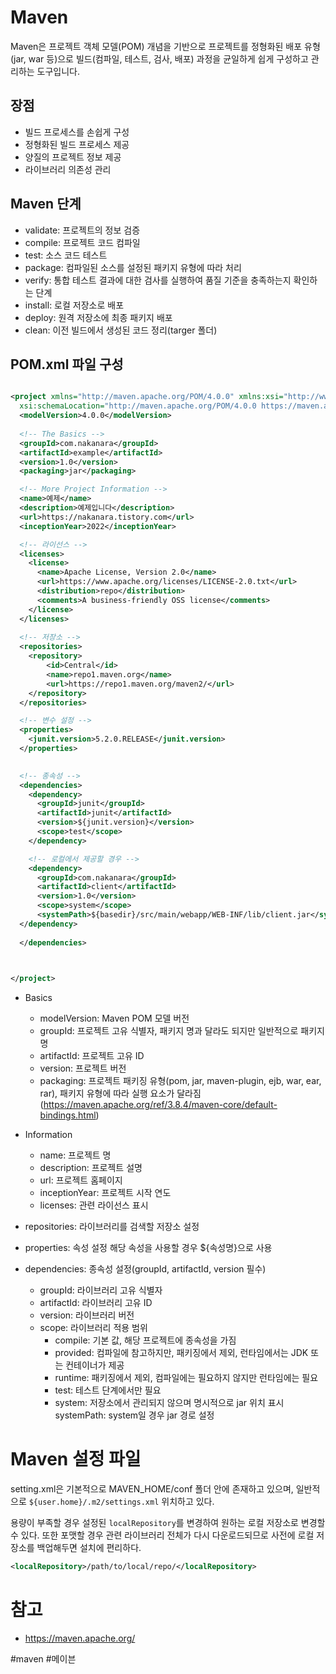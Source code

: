 
# Maven

Maven은 프로젝트 객체 모델(POM) 개념을 기반으로 프로젝트를 정형화된 배포 유형(jar, war 등)으로 빌드(컴파일, 테스트, 검사, 배포) 과정을 균일하게 쉽게 구성하고 관리하는 도구입니다.

## 장점

- 빌드 프로세스를 손쉽게 구성
- 정형화된 빌드 프로세스 제공
- 양질의 프로젝트 정보 제공
- 라이브러리 의존성 관리

## Maven 단계

- validate: 프로젝트의 정보 검증
- compile: 프로젝트 코드 컴파일
- test: 소스 코드 테스트
- package: 컴파일된 소스를 설정된 패키지 유형에 따라 처리
- verify: 통합 테스트 결과에 대한 검사를 실행하여 품질 기준을 충족하는지 확인하는 단계 
- install: 로컬 저장소로 배포
- deploy: 원격 저장소에 최종 패키지 배포
- clean: 이전 빌드에서 생성된 코드 정리(targer 폴더)


## POM.xml 파일 구성

```xml

<project xmlns="http://maven.apache.org/POM/4.0.0" xmlns:xsi="http://www.w3.org/2001/XMLSchema-instance"
  xsi:schemaLocation="http://maven.apache.org/POM/4.0.0 https://maven.apache.org/xsd/maven-4.0.0.xsd">
  <modelVersion>4.0.0</modelVersion>
 
  <!-- The Basics -->
  <groupId>com.nakanara</groupId>
  <artifactId>example</artifactId>
  <version>1.0</version>
  <packaging>jar</packaging>

  <!-- More Project Information -->
  <name>예제</name>
  <description>예제입니다</description>
  <url>https://nakanara.tistory.com</url>
  <inceptionYear>2022</inceptionYear>

  <!-- 라이선스 -->
  <licenses>
    <license>
      <name>Apache License, Version 2.0</name>
      <url>https://www.apache.org/licenses/LICENSE-2.0.txt</url>
      <distribution>repo</distribution>
      <comments>A business-friendly OSS license</comments>
    </license>
  </licenses>
  
  <!-- 저장소 -->
  <repositories>
    <repository>
        <id>Central</id>
        <name>repo1.maven.org</name>
        <url>https://repo1.maven.org/maven2/</url>
    </repository>
  </repositories>

  <!-- 변수 설정 -->
  <properties>
    <junit.version>5.2.0.RELEASE</junit.version>
  </properties>
  

  <!-- 종속성 -->
  <dependencies>
    <dependency>
      <groupId>junit</groupId>
      <artifactId>junit</artifactId>
      <version>${junit.version}</version>
      <scope>test</scope>
    </dependency>

    <!-- 로컬에서 제공할 경우 -->
    <dependency>
      <groupId>com.nakanara</groupId>
      <artifactId>client</artifactId>
      <version>1.0</version>
      <scope>system</scope>
      <systemPath>${basedir}/src/main/webapp/WEB-INF/lib/client.jar</systemPath>
  </dependency>
  
  </dependencies>

 

</project>
```

* Basics
  - modelVersion: Maven POM 모델 버전
  - groupId: 프로젝트 고유 식별자, 패키지 명과 달라도 되지만 일반적으로 패키지 명
  - artifactId: 프로젝트 고유 ID
  - version: 프로젝트 버전
  - packaging: 프로젝트 패키징 유형(pom, jar, maven-plugin, ejb, war, ear, rar), 패키지 유형에 따라 실행 요소가 달라짐 (https://maven.apache.org/ref/3.8.4/maven-core/default-bindings.html)

* Information
  * name: 프로젝트 명
  * description: 프로젝트 설명
  * url: 프로젝트 홈페이지
  * inceptionYear: 프로젝트 시작 연도
  * licenses: 관련 라이선스 표시

* repositories: 라이브러리를 검색할 저장소 설정

* properties: 속성 설정
  해당 속성을 사용할 경우 ${속성명}으로 사용

* dependencies: 종속성 설정(groupId, artifactId, version 필수)
  * groupId: 라이브러리 고유 식별자
  * artifactId: 라이브러리 고유 ID
  * version: 라이브러리 버전
  * scope: 라이브러리 적용 범위
    * compile: 기본 값, 해당 프로젝트에 종속성을 가짐
    * provided: 컴파일에 참고하지만, 패키징에서 제외, 런타임에서는 JDK 또는 컨테이너가 제공
    * runtime: 패키징에서 제외, 컴파일에는 필요하지 않지만 런타임에는 필요
    * test: 테스트 단계에서만 필요
    * system: 저장소에서 관리되지 않으며 명시적으로 jar 위치 표시
        systemPath: system일 경우 jar 경로 설정 

# Maven 설정 파일
 setting.xml은 기본적으로 MAVEN_HOME/conf 폴더 안에 존재하고 있으며, 일반적으로 `${user.home}/.m2/settings.xml` 위치하고 있다. 

용량이 부족할 경우 설정된 `localRepository`를 변경하여 원하는 로컬 저장소로 변경할 수 있다. 또한 포맷할 경우 관련 라이브러리 전체가 다시 다운로드되므로 사전에 로컬 저장소를 백업해두면 설치에 편리하다.

 ```xml
 <localRepository>/path/to/local/repo/</localRepository>
 ```


# 참고

- https://maven.apache.org/

#maven #메이븐